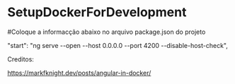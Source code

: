 # SetupDockerForDevelopment


#Coloque a informacção abaixo no arquivo package.json do projeto

"start": "ng serve --open --host 0.0.0.0 --port 4200 --disable-host-check",




Creditos: 

https://markfknight.dev/posts/angular-in-docker/

 
